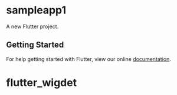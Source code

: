 # sampleapp1

A new Flutter project.

## Getting Started

For help getting started with Flutter, view our online
[documentation](https://flutter.io/).
# flutter_wigdet

